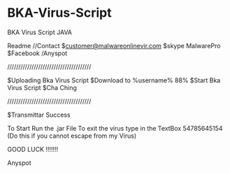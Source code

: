 # BKA-Virus-Script
BKA Virus Script JAVA

Readme 
//Contact 
$customer@malwareonlinevir.com
$skype MalwarePro
$Facebook /Anyspot

//////////////////////////////////////

$Uploading Bka Virus Script
$Download to %username% 88% 
$Start Bka Virus Script 
$Cha Ching

//////////////////////////////////////

$Transmittar Success


To Start Run the .jar File 
To exit the virus type in the TextBox 54785645154 (Do this if you cannot escape from my Virus)


GOOD LUCK !!!!!!!

Anyspot





















































